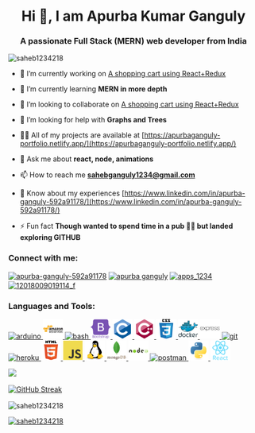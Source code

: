 <h1 align="center">Hi 👋, I am Apurba Kumar Ganguly</h1>
<h3 align="center">A passionate Full Stack (MERN) web developer from India</h3>

<p align="left"> <img src="https://komarev.com/ghpvc/?username=saheb1234218&label=Profile%20views&color=0e75b6&style=flat" alt="saheb1234218" /> </p>


- 🔭 I’m currently working on [A shopping cart using React+Redux](http://apurba-shoppingcart.netlify.app/)

- 🌱 I’m currently learning **MERN in more depth**

- 👯 I’m looking to collaborate on [A shopping cart using React+Redux](http://apurba-shoppingcart.netlify.app/)

- 🤝 I’m looking for help with **Graphs and Trees**

- 👨‍💻 All of my projects are available at [https://apurbaganguly-portfolio.netlify.app/](https://apurbaganguly-portfolio.netlify.app/)

- 💬 Ask me about **react, node, animations**

- 📫 How to reach me **sahebganguly1234@gmail.com**

- 📄 Know about my experiences [https://www.linkedin.com/in/apurba-ganguly-592a91178/](https://www.linkedin.com/in/apurba-ganguly-592a91178/)

- ⚡ Fun fact **Though wanted to spend time in a pub 👨‍💻 but landed exploring GITHUB**

<h3 align="left">Connect with me:</h3>
<p align="left">
<a href="https://linkedin.com/in/apurba-ganguly-592a91178" target="blank"><img align="center" src="https://cdn.jsdelivr.net/npm/simple-icons@3.0.1/icons/linkedin.svg" alt="apurba-ganguly-592a91178" height="30" width="40" /></a>
<a href="https://fb.com/apurba.ganguly.9883" target="blank"><img align="center" src="https://cdn.jsdelivr.net/npm/simple-icons@3.0.1/icons/facebook.svg" alt="apurba ganguly" height="30" width="40" /></a>
<a href="https://www.codechef.com/users/apps_1234" target="blank"><img align="center" src="https://cdn.jsdelivr.net/npm/simple-icons@3.1.0/icons/codechef.svg" alt="apps_1234" height="30" width="40" /></a>
<a href="https://www.hackerrank.com/12018009019114_f" target="blank"><img align="center" src="https://cdn.jsdelivr.net/npm/simple-icons@3.0.1/icons/hackerrank.svg" alt="12018009019114_f" height="30" width="40" /></a>
</p>

<h3 align="left">Languages and Tools:</h3>
<p align="left"> <a href="https://www.arduino.cc/" target="_blank"> <img src="https://cdn.worldvectorlogo.com/logos/arduino-1.svg" alt="arduino" width="40" height="40"/> </a> <a href="https://aws.amazon.com" target="_blank"> <img src="https://raw.githubusercontent.com/devicons/devicon/master/icons/amazonwebservices/amazonwebservices-original-wordmark.svg" alt="aws" width="40" height="40"/> </a> <a href="https://www.gnu.org/software/bash/" target="_blank"> <img src="https://www.vectorlogo.zone/logos/gnu_bash/gnu_bash-icon.svg" alt="bash" width="40" height="40"/> </a> <a href="https://getbootstrap.com" target="_blank"> <img src="https://raw.githubusercontent.com/devicons/devicon/master/icons/bootstrap/bootstrap-plain-wordmark.svg" alt="bootstrap" width="40" height="40"/> </a> <a href="https://www.cprogramming.com/" target="_blank"> <img src="https://raw.githubusercontent.com/devicons/devicon/master/icons/c/c-original.svg" alt="c" width="40" height="40"/> </a> <a href="https://www.w3schools.com/cpp/" target="_blank"> <img src="https://raw.githubusercontent.com/devicons/devicon/master/icons/cplusplus/cplusplus-original.svg" alt="cplusplus" width="40" height="40"/> </a> <a href="https://www.w3schools.com/css/" target="_blank"> <img src="https://raw.githubusercontent.com/devicons/devicon/master/icons/css3/css3-original-wordmark.svg" alt="css3" width="40" height="40"/> </a> <a href="https://www.docker.com/" target="_blank"> <img src="https://raw.githubusercontent.com/devicons/devicon/master/icons/docker/docker-original-wordmark.svg" alt="docker" width="40" height="40"/> </a> <a href="https://expressjs.com" target="_blank"> <img src="https://raw.githubusercontent.com/devicons/devicon/master/icons/express/express-original-wordmark.svg" alt="express" width="40" height="40"/> </a> <a href="https://git-scm.com/" target="_blank"> <img src="https://www.vectorlogo.zone/logos/git-scm/git-scm-icon.svg" alt="git" width="40" height="40"/> </a> <a href="https://heroku.com" target="_blank"> <img src="https://www.vectorlogo.zone/logos/heroku/heroku-icon.svg" alt="heroku" width="40" height="40"/> </a> <a href="https://www.w3.org/html/" target="_blank"> <img src="https://raw.githubusercontent.com/devicons/devicon/master/icons/html5/html5-original-wordmark.svg" alt="html5" width="40" height="40"/> </a> <a href="https://developer.mozilla.org/en-US/docs/Web/JavaScript" target="_blank"> <img src="https://raw.githubusercontent.com/devicons/devicon/master/icons/javascript/javascript-original.svg" alt="javascript" width="40" height="40"/> </a> <a href="https://www.linux.org/" target="_blank"> <img src="https://raw.githubusercontent.com/devicons/devicon/master/icons/linux/linux-original.svg" alt="linux" width="40" height="40"/> </a> <a href="https://www.mongodb.com/" target="_blank"> <img src="https://raw.githubusercontent.com/devicons/devicon/master/icons/mongodb/mongodb-original-wordmark.svg" alt="mongodb" width="40" height="40"/> </a> <a href="https://nodejs.org" target="_blank"> <img src="https://raw.githubusercontent.com/devicons/devicon/master/icons/nodejs/nodejs-original-wordmark.svg" alt="nodejs" width="40" height="40"/> </a> <a href="https://postman.com" target="_blank"> <img src="https://www.vectorlogo.zone/logos/getpostman/getpostman-icon.svg" alt="postman" width="40" height="40"/> </a> <a href="https://www.python.org" target="_blank"> <img src="https://raw.githubusercontent.com/devicons/devicon/master/icons/python/python-original.svg" alt="python" width="40" height="40"/> </a> <a href="https://reactjs.org/" target="_blank"> <img src="https://raw.githubusercontent.com/devicons/devicon/master/icons/react/react-original-wordmark.svg" alt="react" width="40" height="40"/> </a> </p>

<p><img height="180em" src="https://github-readme-stats.vercel.app/api?username=saheb1234218&show_icons=true&hide_border=true&&count_private=true&include_all_commits=true" /></p>

[![GitHub Streak](https://github-readme-streak-stats.herokuapp.com/?user=saheb1234218)](https://git.io/streak-stats)

<p><img align="center" src="https://github-readme-streak-stats.herokuapp.com/?user=saheb1234218&" alt="saheb1234218" /></p>
<p align="left"> <a href="https://github.com/ryo-ma/github-profile-trophy"><img src="https://github-profile-trophy.vercel.app/?username=saheb1234218" alt="saheb1234218" /></a> </p>
